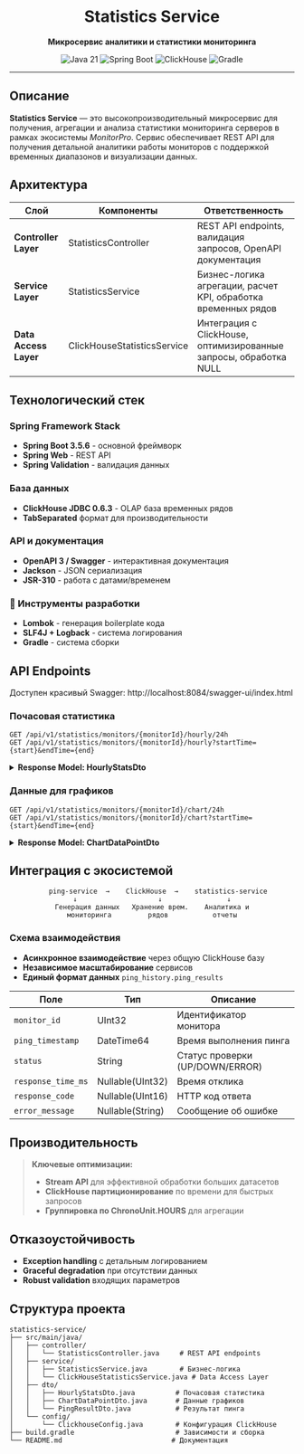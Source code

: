 
<div align="center">

# Statistics Service

**Микросервис аналитики и статистики мониторинга**

<img src="https://img.shields.io/badge/Java-21-orange?style=for-the-badge&logo=java" alt="Java 21">
<img src="https://img.shields.io/badge/Spring%20Boot-3.5.6-brightgreen?style=for-the-badge&logo=spring" alt="Spring Boot">
<img src="https://img.shields.io/badge/ClickHouse-JDBC-red?style=for-the-badge&logo=clickhouse" alt="ClickHouse">
<img src="https://img.shields.io/badge/Gradle-Build-blue?style=for-the-badge&logo=gradle" alt="Gradle">

</div>

---

## Описание

**Statistics Service** — это высокопроизводительный микросервис для получения, агрегации и анализа статистики мониторинга серверов в рамках экосистемы *MonitorPro*. Сервис обеспечивает REST API для получения детальной аналитики работы мониторов с поддержкой временных диапазонов и визуализации данных.

## Архитектура

<table>
<thead>
<tr>
<th>Слой</th>
<th>Компоненты</th>
<th>Ответственность</th>
</tr>
</thead>
<tbody>
<tr>
<td><strong>Controller Layer</strong></td>
<td>StatisticsController</td>
<td>REST API endpoints, валидация запросов, OpenAPI документация</td>
</tr>
<tr>
<td><strong>Service Layer</strong></td>
<td>StatisticsService</td>
<td>Бизнес-логика агрегации, расчет KPI, обработка временных рядов</td>
</tr>
<tr>
<td><strong>Data Access Layer</strong></td>
<td>ClickHouseStatisticsService</td>
<td>Интеграция с ClickHouse, оптимизированные запросы, обработка NULL</td>
</tr>
</tbody>
</table>

## Технологический стек

### Spring Framework Stack
- **Spring Boot 3.5.6** - основной фреймворк
- **Spring Web** - REST API
- **Spring Validation** - валидация данных

### База данных
- **ClickHouse JDBC 0.6.3** - OLAP база временных рядов
- **TabSeparated** формат для производительности

### API и документация
- **OpenAPI 3 / Swagger** - интерактивная документация
- **Jackson** - JSON сериализация
- **JSR-310** - работа с датами/временем

### 🔧 Инструменты разработки
- **Lombok** - генерация boilerplate кода
- **SLF4J + Logback** - система логирования
- **Gradle** - система сборки

## API Endpoints

Доступен красивый Swagger: http://localhost:8084/swagger-ui/index.html

### Почасовая статистика

```
GET /api/v1/statistics/monitors/{monitorId}/hourly/24h
GET /api/v1/statistics/monitors/{monitorId}/hourly?startTime={start}&endTime={end}
```

<details>
<summary><strong>Response Model: HourlyStatsDto</strong></summary>

- **totalPings** - общее количество пингов
- **uptimePercentage** - процент времени работы (ключевая SLA метрика)
- **averageResponseTime** - среднее время отклика
- **minResponseTime** / **maxResponseTime** - мин/макс время отклика
- **failedPings** - количество неудачных проверок

</details>

### Данные для графиков

```
GET /api/v1/statistics/monitors/{monitorId}/chart/24h  
GET /api/v1/statistics/monitors/{monitorId}/chart?startTime={start}&endTime={end}
```

<details>
<summary><strong>Response Model: ChartDataPointDto</strong></summary>

- **pingTimestamp** - временные метки пингов
- **status** - статусы (UP/DOWN/ERROR)
- **responseTimeMs** - время отклика в миллисекундах
- **responseCode** - HTTP статус коды

</details>

## Интеграция с экосистемой

<div align="center">

```
   ping-service  →    ClickHouse  →    statistics-service
↓                    ↓                ↓
Генерация данных   Хранение врем.    Аналитика и
мониторинга         рядов           отчеты
```

</div>

### Схема взаимодействия

- **Асинхронное взаимодействие** через общую ClickHouse базу
- **Независимое масштабирование** сервисов
- **Единый формат данных** `ping_history.ping_results`

| Поле | Тип | Описание |
|------|-----|----------|
| `monitor_id` | UInt32 | Идентификатор монитора |
| `ping_timestamp` | DateTime64 | Время выполнения пинга |
| `status` | String | Статус проверки (UP/DOWN/ERROR) |
| `response_time_ms` | Nullable(UInt32) | Время отклика |
| `response_code` | Nullable(UInt16) | HTTP код ответа |
| `error_message` | Nullable(String) | Сообщение об ошибке |

## Производительность

> **Ключевые оптимизации:**
>
> - **Stream API** для эффективной обработки больших датасетов
> - **ClickHouse партиционирование** по времени для быстрых запросов
> - **Группировка по ChronoUnit.HOURS** для агрегации

## Отказоустойчивость

- **Exception handling** с детальным логированием
- **Graceful degradation** при отсутствии данных
- **Robust validation** входящих параметров

## Структура проекта

```
statistics-service/
├── src/main/java/
│   ├── controller/
│   │   └── StatisticsController.java     # REST API endpoints
│   ├── service/
│   │   ├── StatisticsService.java        # Бизнес-логика
│   │   └── ClickHouseStatisticsService.java # Data Access Layer
│   ├── dto/
│   │   ├── HourlyStatsDto.java          # Почасовая статистика
│   │   ├── ChartDataPointDto.java       # Данные графиков
│   │   └── PingResultDto.java           # Результат пинга
│   └── config/
│       └── ClickhouseConfig.java        # Конфигурация ClickHouse
├── build.gradle                         # Зависимости и сборка
└── README.md                           # Документация
```

